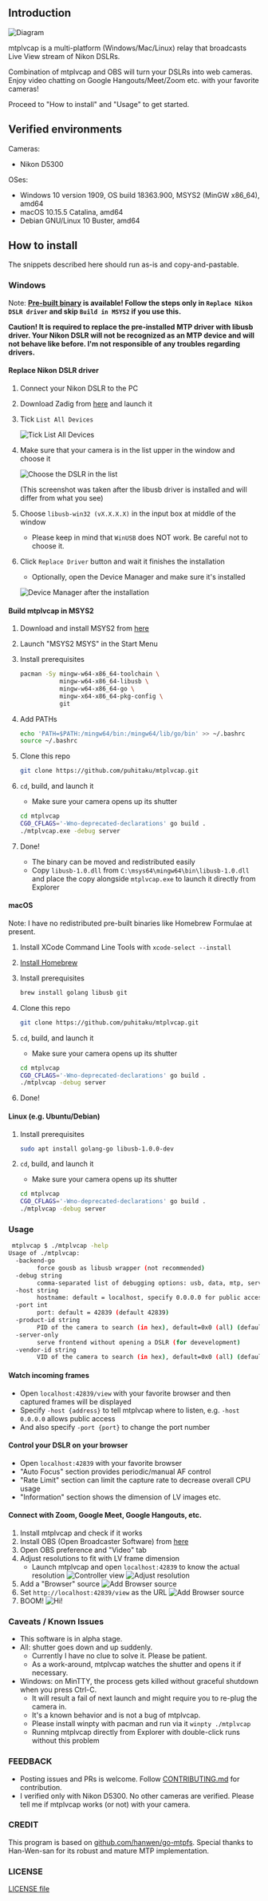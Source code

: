 ## Introduction

![Diagram](./img/totemo_wakariyasui_zu.png)

mtplvcap is a multi-platform (Windows/Mac/Linux) relay that broadcasts Live View stream of Nikon DSLRs. 

Combination of mtplvcap and OBS will turn your DSLRs into web cameras. Enjoy video chatting on Google Hangouts/Meet/Zoom etc. with your favorite cameras!

Proceed to "How to install" and "Usage" to get started.


## Verified environments

Cameras:
 - Nikon D5300

OSes:
 - Windows 10 version 1909, OS build 18363.900, MSYS2 (MinGW x86_64), amd64
 - macOS 10.15.5 Catalina, amd64
 - Debian GNU/Linux 10 Buster, amd64


## How to install

The snippets described here should run as-is and copy-and-pastable.


### Windows

Note: **[Pre-built binary](https://github.com/puhitaku/mtplvcap/releases) is available! Follow the steps only in `Replace Nikon DSLR driver` and skip `Build in MSYS2` if you use this.**

**Caution! It is required to replace the pre-installed MTP driver with libusb driver. Your Nikon DSLR will not be recognized as an MTP device and will not behave like before. I'm not responsible of any troubles regarding drivers.**


#### Replace Nikon DSLR driver

1. Connect your Nikon DSLR to the PC
1. Download Zadig from [here](https://zadig.akeo.ie/) and launch it
1. Tick `List All Devices`

    ![Tick List All Devices](./img/zadig_1.png) 

1. Make sure that your camera is in the list upper in the window and choose it

    ![Choose the DSLR in the list](./img/zadig_2.png)

    (This screenshot was taken after the libusb driver is installed and will differ from what you see)

1. Choose `libusb-win32 (vX.X.X.X)` in the input box at middle of the window
    - Please keep in mind that `WinUSB` does NOT work. Be careful not to choose it.

1. Click `Replace Driver` button and wait it finishes the installation
    - Optionally, open the Device Manager and make sure it's installed

    ![Device Manager after the installation](./img/devmgmt.png)


#### Build mtplvcap in MSYS2

1. Download and install MSYS2 from [here](https://www.msys2.org/)
1. Launch "MSYS2 MSYS" in the Start Menu
1. Install prerequisites

    ```sh
    pacman -Sy mingw-w64-x86_64-toolchain \
               mingw-w64-x86_64-libusb \
               mingw-w64-x86_64-go \
               mingw-x64-x86_64-pkg-config \
               git
    ```

1. Add PATHs

    ```sh
    echo 'PATH=$PATH:/mingw64/bin:/mingw64/lib/go/bin' >> ~/.bashrc
    source ~/.bashrc
    ```

1. Clone this repo

    ```sh
    git clone https://github.com/puhitaku/mtplvcap.git
    ```

1. `cd`, build, and launch it
    - Make sure your camera opens up its shutter

    ```sh
    cd mtplvcap
    CGO_CFLAGS='-Wno-deprecated-declarations' go build .
    ./mtplvcap.exe -debug server
    ```

1. Done!
    - The binary can be moved and redistributed easily
    - Copy `libusb-1.0.dll` from `C:\msys64\mingw64\bin\libusb-1.0.dll` and place the copy alongside `mtplvcap.exe` to launch it directly from Explorer


#### macOS

Note: I have no redistributed pre-built binaries like Homebrew Formulae at present.

1. Install XCode Command Line Tools with `xcode-select --install`

1. [Install Homebrew](https://brew.sh/) 

1. Install prerequisites

    ```sh
    brew install golang libusb git
    ```

1. Clone this repo

    ```sh
    git clone https://github.com/puhitaku/mtplvcap.git
    ```

1. `cd`, build, and launch it
    - Make sure your camera opens up its shutter

    ```sh
    cd mtplvcap
    CGO_CFLAGS='-Wno-deprecated-declarations' go build .
    ./mtplvcap -debug server
    ```

1. Done!


#### Linux (e.g. Ubuntu/Debian)

1. Install prerequisites
    ```sh
    sudo apt install golang-go libusb-1.0.0-dev
    ```

1. `cd`, build, and launch it
    - Make sure your camera opens up its shutter

    ```sh
    cd mtplvcap
    CGO_CFLAGS='-Wno-deprecated-declarations' go build .
    ./mtplvcap -debug server
    ```


### Usage

```sh
 mtplvcap $ ./mtplvcap -help
Usage of ./mtplvcap:
  -backend-go
        force gousb as libusb wrapper (not recommended)
  -debug string
        comma-separated list of debugging options: usb, data, mtp, server
  -host string
        hostname: default = localhost, specify 0.0.0.0 for public access (default "localhost")
  -port int
        port: default = 42839 (default 42839)
  -product-id string
        PID of the camera to search (in hex), default=0x0 (all) (default "0x0")
  -server-only
        serve frontend without opening a DSLR (for devevelopment)
  -vendor-id string
        VID of the camera to search (in hex), default=0x0 (all) (default "0x0")
```

#### Watch incoming frames

 - Open `localhost:42839/view` with your favorite browser and then captured frames will be displayed
 - Specify `-host {address}` to tell mtplvcap where to listen, e.g. `-host 0.0.0.0` allows public access
 - And also specify `-port {port}` to change the port number


#### Control your DSLR on your browser

 - Open `localhost:42839` with your favorite browser
 - "Auto Focus" section provides periodic/manual AF control
 - "Rate Limit" section can limit the capture rate to decrease overall CPU usage
 - "Information" section shows the dimension of LV images etc.


#### Connect with Zoom, Google Meet, Google Hangouts, etc.

1. Install mtplvcap and check if it works
1. Install OBS (Open Broadcaster Software) from [here](https://obsproject.com/)
1. Open OBS preference and "Video" tab
1. Adjust resolutions to fit with LV frame dimension
    - Launch mtplvcap and open `localhost:42839` to know the actual resolution
    ![Controller view](./img/obs_1.png)
    ![Adjust resolution](./img/obs_2.png)
1. Add a "Browser" source
    ![Add Browser source](./img/obs_3.png)
1. Set `http://localhost:42839/view` as the URL
    ![Add Browser source](./img/obs_4.png)
1. BOOM!
    ![Hi!](./img/obs_5.png)


### Caveats / Known Issues

 - This software is in alpha stage.
 - All: shutter goes down and up suddenly.
    - Currently I have no clue to solve it. Please be patient.
    - As a work-around, mtplvcap watches the shutter and opens it if necessary.
 - Windows: on MinTTY, the process gets killed without graceful shutdown when you press Ctrl-C.
    - It will result a fail of next launch and might require you to re-plug the camera in.
    - It's a known behavior and is not a bug of mtplvcap.
    - Please install winpty with pacman and run via it `winpty ./mtplvcap`
    - Running mtplvcap directly from Explorer with double-click runs without this problem


### FEEDBACK

 - Posting issues and PRs is welcome. Follow [CONTRIBUTING.md](./CONTRIBUTING.md) for contribution.
 - I verified only with Nikon D5300. No other cameras are verified. Please tell me if mtplvcap works (or not) with your camera.


### CREDIT

This program is based on [github.com/hanwen/go-mtpfs](https://github.com/hanwen/go-mtpfs).
Special thanks to Han-Wen-san for its robust and mature MTP implementation.


### LICENSE

[LICENSE file](./LICENSE)
